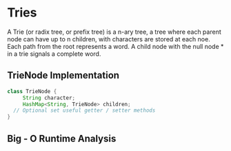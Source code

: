 # Tries # 

A Trie (or radix tree, or prefix tree) is a n-ary tree, a tree where each parent node can have up to n children, with 
characters are stored at each noe. Each path from the root represents a word. A child node with the null node * in a trie signals a complete word. 

## TrieNode Implementation ## 

```java 
class TrieNode {
     String character; 
     HashMap<String, TrieNode> children; 
  // Optional set useful getter / setter methods 
} 
```
## Big - O Runtime Analysis ## 

